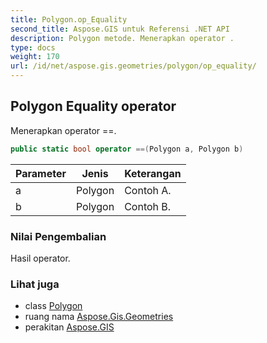 ```yaml
---
title: Polygon.op_Equality
second_title: Aspose.GIS untuk Referensi .NET API
description: Polygon metode. Menerapkan operator .
type: docs
weight: 170
url: /id/net/aspose.gis.geometries/polygon/op_equality/
---
```

## Polygon Equality operator

Menerapkan operator ==.

```csharp
public static bool operator ==(Polygon a, Polygon b)
```

| Parameter | Jenis | Keterangan |
| --- | --- | --- |
| a | Polygon | Contoh A. |
| b | Polygon | Contoh B. |

### Nilai Pengembalian

Hasil operator.

### Lihat juga

* class [Polygon](../)
* ruang nama [Aspose.Gis.Geometries](../../polygon/)
* perakitan [Aspose.GIS](../../../)


